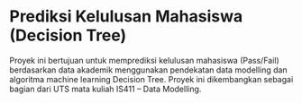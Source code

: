 # Prediksi Kelulusan Mahasiswa (Decision Tree)
Proyek ini bertujuan untuk memprediksi kelulusan mahasiswa (Pass/Fail) berdasarkan data akademik menggunakan pendekatan data modelling dan algoritma machine learning Decision Tree. Proyek ini dikembangkan sebagai bagian dari UTS mata kuliah IS411 – Data Modelling.

